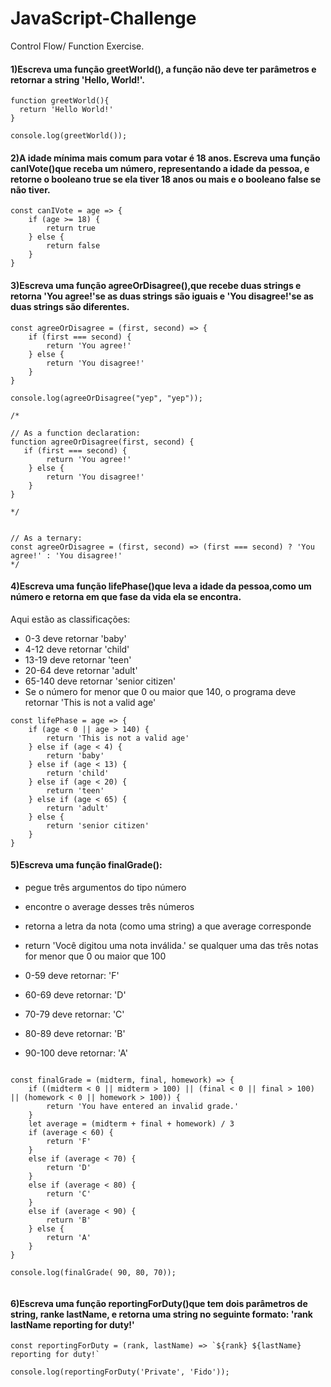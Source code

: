 # JavaScript-Challenge
Control Flow/ Function Exercise.

#### 1)Escreva uma função greetWorld(), a função não deve ter parâmetros e retornar a string 'Hello, World!'.

```
function greetWorld(){
  return 'Hello World!'
}

console.log(greetWorld());
```

  

#### 2)A idade mínima mais comum para votar é 18 anos. Escreva uma função canIVote()que receba um número, representando a idade da pessoa, e retorne o booleano true se ela tiver 18 anos ou mais e o booleano false se não tiver.  
    
```
const canIVote = age => {
    if (age >= 18) {
        return true
    } else {
        return false
    }
}

```

#### 3)Escreva uma função agreeOrDisagree(),que recebe duas strings e retorna 'You agree!'se as duas strings são iguais e 'You disagree!'se as duas strings são diferentes.

```
const agreeOrDisagree = (first, second) => {
    if (first === second) {
        return 'You agree!'
    } else {
        return 'You disagree!'
    }
}

console.log(agreeOrDisagree("yep", "yep"));

/*

// As a function declaration:
function agreeOrDisagree(first, second) {
   if (first === second) {
        return 'You agree!'
    } else {
        return 'You disagree!'
    }
}

*/


// As a ternary: 
const agreeOrDisagree = (first, second) => (first === second) ? 'You agree!' : 'You disagree!'
*/

```


#### 4)Escreva uma função lifePhase()que leva a idade da pessoa,como um número e retorna em que fase da vida ela se encontra.

Aqui estão as classificações:
- 0-3 deve retornar 'baby'
- 4-12 deve retornar 'child'
- 13-19 deve retornar 'teen'
- 20-64 deve retornar 'adult'
- 65-140 deve retornar 'senior citizen'
- Se o número for menor que 0 ou maior que 140, o programa deve retornar 'This is not a valid age'

```
const lifePhase = age => {
    if (age < 0 || age > 140) {
        return 'This is not a valid age'
    } else if (age < 4) {
        return 'baby'
    } else if (age < 13) {
        return 'child'
    } else if (age < 20) {
        return 'teen'
    } else if (age < 65) {
        return 'adult'
    } else {
        return 'senior citizen'
    }
}

```

#### 5)Escreva uma função finalGrade():

- pegue três argumentos do tipo número
- encontre o average desses três números
- retorna a letra da nota (como uma string) a que average corresponde
- return 'Você digitou uma nota inválida.' se qualquer uma das três notas for menor que 0 ou maior que 100

- 0-59 deve retornar: 'F'
- 60-69 deve retornar: 'D'
- 70-79 deve retornar: 'C'
- 80-89 deve retornar: 'B'
- 90-100 deve retornar: 'A'

```

const finalGrade = (midterm, final, homework) => {
    if ((midterm < 0 || midterm > 100) || (final < 0 || final > 100) || (homework < 0 || homework > 100)) {
        return 'You have entered an invalid grade.'
    }
    let average = (midterm + final + homework) / 3
    if (average < 60) {
        return 'F'
    }
    else if (average < 70) {
        return 'D'
    }
    else if (average < 80) {
        return 'C'
    }
    else if (average < 90) {
        return 'B'
    } else {
        return 'A'
    }
}

console.log(finalGrade( 90, 80, 70));


```


#### 6)Escreva uma função reportingForDuty()que tem dois parâmetros de string, ranke lastName, e retorna uma string no seguinte formato: 'rank lastName reporting for duty!'

```
const reportingForDuty = (rank, lastName) => `${rank} ${lastName} reporting for duty!`

console.log(reportingForDuty('Private', 'Fido'));

```
